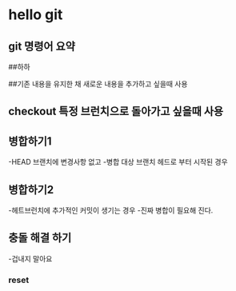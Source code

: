 # hello git

## git 명령어 요약


##하하 

##기존 내용을 유지한 채 새로운 내용을 추가하고 싶을때 사용
## checkout 특정 브런치으로 돌아가고 싶을때 사용

## 병합하기1
-HEAD 브랜치에 변경사항 없고
-병합 대상 브랜치 헤드로 부터 시작된 경우

## 병합하기2
-헤트브런치에 추가적인 커밋이 생기는 경우
-진짜 병합이 필요해 진다.

## 충돌 해결 하기
-겁내지 말아요

### reset
